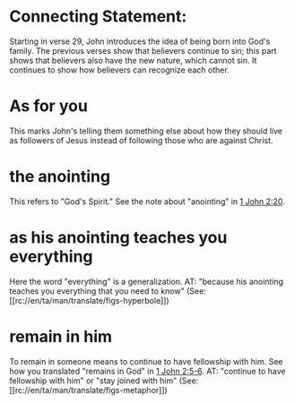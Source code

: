 # Connecting Statement:

Starting in verse 29, John introduces the idea of being born into God's family. The previous verses show that believers continue to sin; this part shows that believers also have the new nature, which cannot sin. It continues to show how believers can recognize each other.

# As for you

This marks John's telling them something else about how they should live as followers of Jesus instead of following those who are against Christ.

# the anointing

This refers to "God's Spirit." See the note about "anointing" in [1 John 2:20](./20.md).

# as his anointing teaches you everything

Here the word "everything" is a generalization. AT: "because his anointing teaches you everything that you need to know" (See: [[rc://en/ta/man/translate/figs-hyperbole]])

# remain in him

To remain in someone means to continue to have fellowship with him. See how you translated "remains in God" in [1 John 2:5-6](./04.md). AT: "continue to have fellowship with him" or "stay joined with him" (See: [[rc://en/ta/man/translate/figs-metaphor]])

